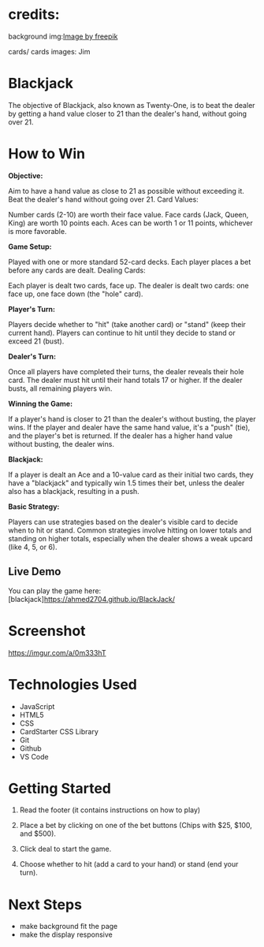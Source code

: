 # credits:
background img:<a href="https://www.freepik.com/free-vector/flat-design-poker-table-background_88532181.htm#fromView=keyword&page=1&position=1&uuid=4b72209a-3701-4d5e-9e41-dedb216a4e84">Image by freepik</a>

cards/ cards images: Jim

# Blackjack

The objective of Blackjack, also known as Twenty-One, is to beat the dealer by getting a hand value closer to 21 than the dealer's hand, without going over 21. 

# How to Win

**Objective:**

Aim to have a hand value as close to 21 as possible without exceeding it.
Beat the dealer's hand without going over 21.
Card Values:

Number cards (2-10) are worth their face value.
Face cards (Jack, Queen, King) are worth 10 points each.
Aces can be worth 1 or 11 points, whichever is more favorable.

**Game Setup:**

Played with one or more standard 52-card decks.
Each player places a bet before any cards are dealt.
Dealing Cards:

Each player is dealt two cards, face up.
The dealer is dealt two cards: one face up, one face down (the "hole" card).

**Player's Turn:**

Players decide whether to "hit" (take another card) or "stand" (keep their current hand).
Players can continue to hit until they decide to stand or exceed 21 (bust).

**Dealer's Turn:**

Once all players have completed their turns, the dealer reveals their hole card.
The dealer must hit until their hand totals 17 or higher.
If the dealer busts, all remaining players win.

**Winning the Game:**

If a player's hand is closer to 21 than the dealer's without busting, the player wins.
If the player and dealer have the same hand value, it's a "push" (tie), and the player's bet is returned.
If the dealer has a higher hand value without busting, the dealer wins.

**Blackjack:**

If a player is dealt an Ace and a 10-value card as their initial two cards, they have a "blackjack" and typically win 1.5 times their bet, unless the dealer also has a blackjack, resulting in a push.

**Basic Strategy:**

Players can use strategies based on the dealer's visible card to decide when to hit or stand.
Common strategies involve hitting on lower totals and standing on higher totals, especially when the dealer shows a weak upcard (like 4, 5, or 6).

## Live Demo

You can play the game here: [blackjack]https://ahmed2704.github.io/BlackJack/

# Screenshot

https://imgur.com/a/0m333hT


# Technologies Used

- JavaScript
- HTML5
- CSS
- CardStarter CSS Library
- Git
- Github
- VS Code

# Getting Started

1. Read the footer (it contains instructions on how to play)

2. Place a bet by clicking on one of the bet buttons (Chips with $25, $100, and $500).

3. Click deal to start the game.

4. Choose whether to hit (add a card to your hand) or stand (end your turn).

# Next Steps

- make background fit the page
- make the display responsive
